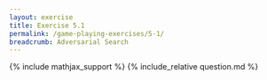 ```yaml
---
layout: exercise
title: Exercise 5.1
permalink: /game-playing-exercises/5-1/
breadcrumb: Adversarial Search
---
```


{% include mathjax_support %}
{% include_relative question.md %}
